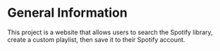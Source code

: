 # General Information 

This project is a website that allows users to search the Spotify library, create a custom playlist, then save it to their Spotify account.